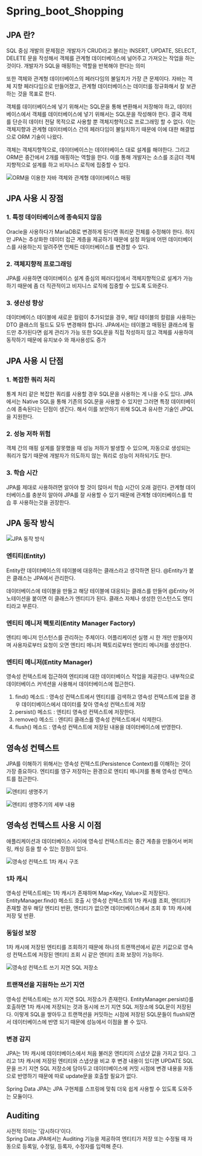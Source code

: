 # Spring_boot_Shopping

## JPA 란?
SQL 중심 개발의 문제점은 개발자가 CRUD라고 불리는 INSERT, UPDATE, SELECT, DELETE
문을 작성해서 객체를 관계형 데이터베이스에 널어주고 가져오는 작업을 하는 것이다.
개발자가 SQL을 매핑하는 역할을 반복해야 한다는 의미

또한 객체와 관계형 데이터베이스의 페러다임의 불일치가 가장 큰 문제이다.
자바는 객체 지향 페러다임으로 만들어졌고, 관계형 데이터베이스는 데이터를 정규화해서
잘 보관하는 것을 목표로 한다.

객체를 데이터베이스에 넣기 위해서는 SQL문을 통해 변환해서 저장해야 하고,
데이터베이스에서 객체를 데이터베이스에 넣기 위해서는 SQL문을 작성해야 한다.
결국 객체를 단순히 데이터 전달 목적으로 사용할 뿐 객체지향적으로 프로그래밍 할 수 없다.
이는 객체지향과 관계형 데이터베이스 간의 페러다임이 불일치하기 때문에 이에 대한 해결법으로 ORM 기술이 나왔다.

객체는 객체지향적으로, 데이터베이스는 데이터베이스 대로 설계를 해야한다.
그리고 ORM은 중간에서 2개를 매핑하는 역할을 한다. 이를 통해 개발자는
소스를 조금더 객체지향적으로 설계를 하고 비지니스 로직에 집중할 수 있다.

![ORM을 이용한 자바 객체와 관계형 데이터베이스 매핑](https://user-images.githubusercontent.com/75296934/218662852-ff6c371f-4e53-4759-9019-bff33fe93897.PNG)

## JPA 사용 시 장점

### 1. 특정 데이터베이스에 종속되지 않음
Oracle을 사용하다가 MariaDB로 변경하게 된다면 쿼리문 전체를 수정해야 한다.
하지만 JPA는 추상화한 데이터 접근 계층을 제공하기 때문에 설정 파일에 어떤 데이터베이스를
사용하는지 알려주면 언제든 데이터베이스를 변경할 수 있다.

### 2. 객체지향적 프로그래밍
JPA를 사용하면 데이터베이스 설계 중심의 페러다임에서 객체지향적으로 설계가 가능하기 때문에
좀 더 직관적이고 비지니스 로직에 집중할 수 있도록 도와준다.

### 3. 생산성 향상
데이터베이스 테이블에 새로운 컬럼이 추가되었을 경우, 해당 테이블의 컬럼을 사용하는 DTO 클래스의
필드도 모두 변경해야 합니다. JPA에서는 테이블고 매핑된 클래스에 필드만 추가된다면 쉽게 관리가 가능
또한 SQL문을 직접 작성하지 않고 객체를 사용하여 동작하기 때문에 유지보수 와 재사용성도 증가

## JPA 사용 시 단점

### 1. 복잡한 쿼리 처리
통계 처리 같은 복잡한 쿼리를 사용할 경우 SQL문을 사용하는 게 나을 수도 있다.
JPA에서는 Native SQL을 통해 기존의 SQL문을 사용할 수 있지만 그러면 특정 데이터베이스에 종속된다는
단점이 생긴다. 해서 이를 보안하기 위해 SQL과 유사한 기술인 JPQL을 지원한다.

### 2. 성능 저하 위험
객체 간의 매핑 설계를 잘못했을 때 성능 저하가 발생할 수 있으며, 자동으로 생성되는
쿼리가 많기 때문에 개발자가 의도하지 않는 쿼리로 성능이 저하되기도 한다.

### 3. 학습 시간
JPA를 제대로 사용하려면 알아야 할 것이 많아서 학습 시간이 오래 걸린다.
관계형 데이터베이스를 충분히 알아야 JPA를 잘 사용할 수 있기 때문에 관계형 데이터베이스를
학습 후 사용하는것을 권장한다.

## JPA 동작 방식

![JPA 동작 방식](https://user-images.githubusercontent.com/75296934/218662945-58ad8905-222b-41d0-9612-b2ae0c57f6e9.PNG)

### 엔티티(Entity)
Entity란 데이터베이스의 테이블에 대응하는 클래스라고 생각하면 된다.
@Entity가 붙은 클래스는 JPA에서 관리한다.

데이터베이스에 테이블을 만들고 해당 테이블에 대응되는 클래스를 만들어 @Entity 어노테이션을 붙이면
이 클래스가 엔티티가 된다. 클래스 자체나 생성한 인스턴스도 엔티티라고 부른다.

### 엔티티 메니저 팩토리(Entity Manager Factory)
엔티티 메니저 인스턴스를 관리하는 주체이다. 어플리케이션 실행 시 한 개만 만들어지며 사용자로부터
요청이 오면 엔티티 메니저 팩토리로부터 엔티티 메니저를 생성한다.

### 엔티티 메니저(Entity Manager)
영속성 컨텍스트에 접근하여 엔티티에 대한 데이터베이스 작업을 제공한다.
내부적으로 데이터베이스 커넥션을 사용해서 데이터베이스에 접근한다.

1. find() 메소드 : 영속성 컨텍스트에서 엔티티를 검색하고 영속성 컨텍스트에 없을 경우 데이터베이스에서 데이터를 찾아 영속성 컨텍스트에 저장
2. persist() 메소드 : 엔티티 영속성 컨텍스트에 저장한다.
3. remove() 메소드 : 엔티티 클래스를 영속성 컨텍스트에서 삭제한다.
4. flush() 메소드 : 영속성 컨텍스트에 저장된 내용을 데이터베이스에 반영한다.

## 영속성 컨텍스트
JPA를 이해하기 위해서는 영속성 컨텍스트(Persistence Context)를 이해하는 것이 가장 중요하다.
엔티티를 영구 저장하는 환경으로 엔티티 메니저를 통해 영속성 컨텍스트를 접근한다.

![엔티티 생명주기](https://user-images.githubusercontent.com/75296934/218663059-4f2e786d-c4b7-4a9a-9a03-60c310cdd185.PNG)


![엔티티 생명주기의 세부 내용](https://user-images.githubusercontent.com/75296934/218663675-ff0588c2-66b4-41b4-84f1-2df192d65a5b.PNG)

## 영속성 컨텍스트 사용 시 이점
애플리케이션과 데이터베이스 사이에 영속성 컨텍스트라는 중간 계층을 만들어서
버퍼링, 캐싱 등을 할 수 있는 장점이 있다.

![영속성 컨텍스트 1차 캐시 구조](https://user-images.githubusercontent.com/75296934/218664649-e6335b2c-abb2-4536-9f35-865c88af0bf9.PNG)

### 1차 캐시
영속성 컨텍스트에는 1차 캐시가 존재하며 Map<Key, Value>로 저장된다.
EntityManager.find() 메소드 호출 시 영속성 컨텍스트의 1차 캐시를 조회, 엔티티가 존재할 경우 해당 엔티티 반환,
엔티티가 없으면 데이터베이스에서 조회 후 1차 캐시에 저장 및 반환.

### 동일성 보장
1차 캐시에 저장된 엔티티를 조회하기 때문에 하나의 트랜잭션에서 같은 키값으로 영속성 컨텍스트에 저장된 엔티티 조회 시 같은
엔티티 조화 보장이 가능하다.

![영속성 컨텍스트 쓰기 지연 SQL 저장소](https://user-images.githubusercontent.com/75296934/218667647-7285e500-ad3f-4c5f-a33c-a8abb1449eee.PNG)

### 트랜잭션을 지원하는 쓰기 지연
영속성 컨텍스트에는 쓰기 지연 SQL 저장소가 존재한다. EntityManager.persist()를 호출하면 1차 캐시에 저장되는 것과 동시에
쓰기 지연 SQL 저장소에 SQL문이 저장된다. 이렇게 SQL을 쌓아두고 트랜잭션을 커밋하는 시점에
저장된 SQL문들이 flush되면서 데이터베이스에 반영 되기 때문에 성능에서 이점을 볼 수 있다.

### 변경 감지
JPA는 1차 캐시에 데이터베이스에서 처음 불러온 엔티티의 스냅샷 값을 가지고 있다. 그리고 1차 캐시에 저장된 엔티티와 스냅샷을 비교 후
변경 내용이 있디면 UPDATE SQL문을 쓰기 지연 SQL 저장소에 담아두고 데이터베이스에 커밋 시점에 변경 내용을 자동으로 반영하기 때문에
따로 update문을 호출할 필요가 없다.

Spring Data JPA는 JPA 구현체를 스프링에 맞춰 더욱 쉽게 사용할 수 있도록 도와주는 모듈이다.

## Auditing
사전적 의미는 '감시하다'이다.<br>
Spring Data JPA에서는 Auditing 기능을 제공하여 엔티티가 저장 또는 수정될 때
자동으로 등록일, 수정일, 등록자, 수정자를 입력해 준다.